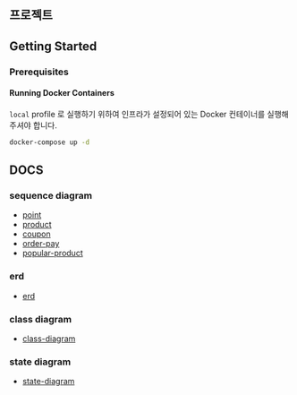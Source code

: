## 프로젝트

## Getting Started

### Prerequisites

#### Running Docker Containers

`local` profile 로 실행하기 위하여 인프라가 설정되어 있는 Docker 컨테이너를 실행해주셔야 합니다.

```bash
docker-compose up -d
```

## DOCS

### sequence diagram
- [point](./docs/sequence-diagram/point-scenario.md)
- [product](./docs/sequence-diagram/product-scenario.md)
- [coupon](./docs/sequence-diagram/coupon-scenario.md)
- [order-pay](./docs/sequence-diagram/order-pay-scenario.md)
- [popular-product](./docs/sequence-diagram/popular-product-scenario.md)

### erd
- [erd](./docs/erd/erd.md)

### class diagram
- [class-diagram](./docs/class-diagram/class-diagram.md)

### state diagram
- [state-diagram](./docs/state-diagram/state-diagram.md)


